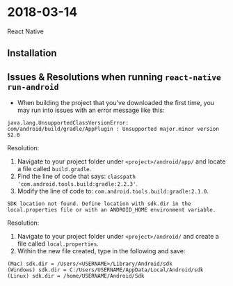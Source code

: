 # 2018-03-14
React Native

## Installation



## Issues & Resolutions when running `react-native run-android`
- When building the project that you've downloaded the first time, you may run into issues with an error message like this:

```java.lang.UnsupportedClassVersionError: com/android/build/gradle/AppPlugin : Unsupported major.minor version 52.0```

Resolution:
1. Navigate to your project folder under `<project>/android/app/` and locate a file called `build.gradle`.
2. Find the line of code that says: `classpath 'com.android.tools.build:gradle:2.2.3'`.
3. Modify the line of code to: `com.android.tools.build:gradle:2.1.0`.


```SDK location not found. Define location with sdk.dir in the local.properties file or with an ANDROID_HOME environment variable.```

Resolution:
1. Navigate to your project folder under `<project>/android/` and create a file called `local.properties`.
2. Within the new file created, type in the following and save:
```
(Mac) sdk.dir = /Users/<USERNAME>/Library/Android/sdk
(Windows) sdk.dir = C:/Users/USERNAME/AppData/Local/Android/sdk
(Linux) sdk.dir = /home/USERNAME/Android/Sdk
```